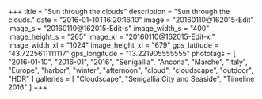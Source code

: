 +++
title = "Sun through the clouds"
description = "Sun through the clouds."
date = "2016-01-10T16:20:16.10"
image = "20160110@162015-Edit"
image_s = "20160110@162015-Edit-s"
image_width_s = "400"
image_height_s = "265"
image_xl = "20160110@162015-Edit-xl"
image_width_xl = "1024"
image_height_xl = "679"
gps_latitude = "43.7225611111117"
gps_longitude = "13.221905555555"
phototags = [ "2016-01-10", "2016-01", "2016", "Senigallia", "Ancona", "Marche", "Italy", "Europe", "harbor", "winter", "afternoon", "cloud", "cloudscape", "outdoor", "HDR" ]
galleries = [ "Cloudscape", "Senigallia City and Seaside", "Timeline 2016" ]
+++
